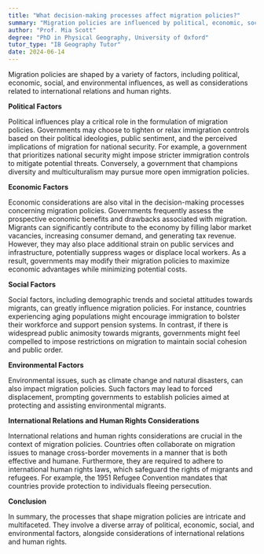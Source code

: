 ```yaml
---
title: "What decision-making processes affect migration policies?"
summary: "Migration policies are influenced by political, economic, social, and environmental factors, as well as international relations and human rights considerations."
author: "Prof. Mia Scott"
degree: "PhD in Physical Geography, University of Oxford"
tutor_type: "IB Geography Tutor"
date: 2024-06-14
---
```


Migration policies are shaped by a variety of factors, including political, economic, social, and environmental influences, as well as considerations related to international relations and human rights.

**Political Factors**

Political influences play a critical role in the formulation of migration policies. Governments may choose to tighten or relax immigration controls based on their political ideologies, public sentiment, and the perceived implications of migration for national security. For example, a government that prioritizes national security might impose stricter immigration controls to mitigate potential threats. Conversely, a government that champions diversity and multiculturalism may pursue more open immigration policies.

**Economic Factors**

Economic considerations are also vital in the decision-making processes concerning migration policies. Governments frequently assess the prospective economic benefits and drawbacks associated with migration. Migrants can significantly contribute to the economy by filling labor market vacancies, increasing consumer demand, and generating tax revenue. However, they may also place additional strain on public services and infrastructure, potentially suppress wages or displace local workers. As a result, governments may modify their migration policies to maximize economic advantages while minimizing potential costs.

**Social Factors**

Social factors, including demographic trends and societal attitudes towards migrants, can greatly influence migration policies. For instance, countries experiencing aging populations might encourage immigration to bolster their workforce and support pension systems. In contrast, if there is widespread public animosity towards migrants, governments might feel compelled to impose restrictions on migration to maintain social cohesion and public order.

**Environmental Factors**

Environmental issues, such as climate change and natural disasters, can also impact migration policies. Such factors may lead to forced displacement, prompting governments to establish policies aimed at protecting and assisting environmental migrants.

**International Relations and Human Rights Considerations**

International relations and human rights considerations are crucial in the context of migration policies. Countries often collaborate on migration issues to manage cross-border movements in a manner that is both effective and humane. Furthermore, they are required to adhere to international human rights laws, which safeguard the rights of migrants and refugees. For example, the 1951 Refugee Convention mandates that countries provide protection to individuals fleeing persecution.

**Conclusion**

In summary, the processes that shape migration policies are intricate and multifaceted. They involve a diverse array of political, economic, social, and environmental factors, alongside considerations of international relations and human rights.
    